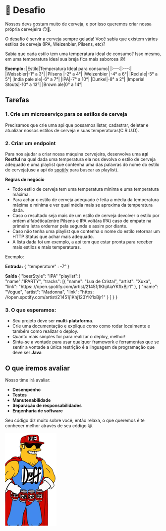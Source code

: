 # :beer: Desafio

Nossos devs gostam muito de cerveja, e por isso queremos criar nossa própria cervejeira :smirk::beer:. 

O desafio é servir a cerveja sempre gelada! Você sabia que existem vários estilos de cerveja (IPA, Weizenbier, Pilsens, etc)? 

Sabia que cada estilo tem uma temperatura ideal de consumo? Isso mesmo, em uma temperatura ideal sua breja fica mais saborosa :open_mouth:! 

**Exemplo:**
|Estilo|Temperatura Ideal para consumo|
|:---:|:---:|
|Weissbier|-1° a 3°|
|Pilsens |-2° a 4°|
|Weizenbier |-4° a 6°|
|Red ale|-5° a 5°|
|India pale ale|-6° a 7°|
|IPA|-7° a 10°|
|Dunkel|-8° a 2°|
|Imperial Stouts|-10° a 13°|
|Brown ale|0° a 14°|


## Tarefas

### 1. Crie um microserviço para os estilos de cerveja

Precisamos que crie uma api que possamos listar, cadastrar, deletar e atualizar nossos estilos de cerveja e suas temperaturas(C.R.U.D).


### 2. Criar um endpoint

Para nos ajudar a criar nossa máquina cervejeira, desenvolva uma **api Restful** na qual dada uma temperatura ela nos devolva o estilo de cerveja adequado e uma playlist que contenha uma das palavras do nome do estilo de cerveja(use a api do [spotify](https://developer.spotify.com/documentation/web-api/) para buscar as playlist). 

**Regras de negócio** 

* Todo estilo de cerveja tem uma temperatura mínima e uma temperatura máxima.
* Para achar o estilo de cerveja adequado é feita  a média da temperatura máxima e mínima e ver qual média mais se aproxima da temperatura dada.
* Caso o resultado seja mais de um estilo de cerveja devolver o estilo por ordem alfabética(entre Pilsens e IPA voltára IPA) caso de empate na primeira letra ordernar pela segunda e assim por diante.
* Caso não tenha uma playlist que contenha o nome do estilo retornar um HTTP Status que achar mais adequado.
* A lista dada foi um exemplo, a api tem que estar pronta para receber mais estilos e mais temperaturas.


Exemplo:

**Entrada:**
{
"temperature" : -7°
}

**Saída**
{
	"beerStyle": "IPA"
  "playlist":{	
  "name":"IPARTY",
  "tracks": [{
			"name": "Lua de Cristal",
			"artist": "Xuxa",
			"link": "https: //open.spotify.com/artist/21451j1KhjAiaYKflxBjr1"
		},
		{
			"name": "Vogue",
			"artist": "Madonna",
			"link": "https: //open.spotify.com/artist/21451j1Khj123YKflxBjr1"
		}
	]
  }
}




### 3. O que esperamos:

* Seu projeto deve ser **multi-plataforma**.
* Crie uma documentação e explique como como rodar localmente e também como realizar o deploy.
* Quanto mais simples for para realizar o deploy, melhor!
* Sinta-se a vontade para usar qualquer framework e ferramentas que se sentir a vontade a única restrição é a linguagem de programação que deve ser **Java**

## O que iremos avaliar

Nosso time irá avaliar:
- **Desempenho**
- **Testes**
- **Manutenabilidade**
- **Separação de responsabilidades**
- **Engenharia de software**

Seu código diz muito sobre você, então relaxa, o que queremos é te conhecer melhor através de seu código :wink:.

![](./duff_man.png)
